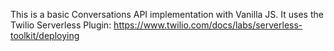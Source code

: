 This is a basic Conversations API implementation with Vanilla JS. It uses the Twilio Serverless Plugin: https://www.twilio.com/docs/labs/serverless-toolkit/deploying
